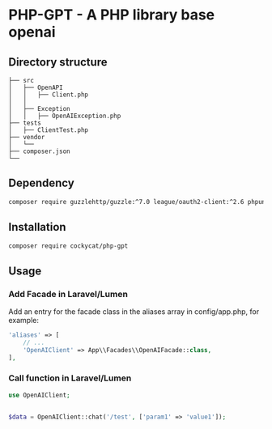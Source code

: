 # PHP-GPT - A PHP library base openai

## Directory structure

```
├── src
│   ├── OpenAPI
│   │   ├── Client.php
│   │  
│   ├── Exception
│   │   ├── OpenAIException.php
├── tests
│   ├── ClientTest.php
├── vendor
│   └── 
├── composer.json
└── 
```

## Dependency 

```bash
composer require guzzlehttp/guzzle:^7.0 league/oauth2-client:^2.6 phpunit/phpunit:^9.0
```


## Installation

```bash
composer require cockycat/php-gpt
```

## Usage

### Add Facade in Laravel/Lumen
Add an entry for the facade class in the aliases array in config/app.php, for example:
```php
'aliases' => [
    // ...
    'OpenAIClient' => App\\Facades\\OpenAIFacade::class,
],
```

### Call function in Laravel/Lumen
```php
use OpenAIClient;


$data = OpenAIClient::chat('/test', ['param1' => 'value1']);
```

